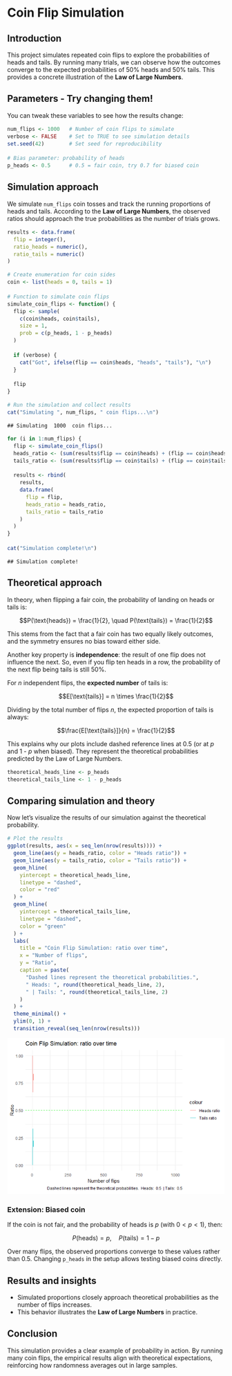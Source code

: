 # Coin Flip Simulation

## Introduction

This project simulates repeated coin flips to explore the probabilities
of heads and tails. By running many trials, we can observe how the
outcomes converge to the expected probabilities of 50% heads and 50%
tails. This provides a concrete illustration of the **Law of Large
Numbers**.

## Parameters - Try changing them!

You can tweak these variables to see how the results change:

``` r
num_flips <- 1000   # Number of coin flips to simulate
verbose <- FALSE    # Set to TRUE to see simulation details
set.seed(42)        # Set seed for reproducibility

# Bias parameter: probability of heads
p_heads <- 0.5      # 0.5 = fair coin, try 0.7 for biased coin
```

## Simulation approach

We simulate `num_flips` coin tosses and track the running proportions of
heads and tails. According to the **Law of Large Numbers**, the observed
ratios should approach the true probabilities as the number of trials
grows.

``` r
results <- data.frame(
  flip = integer(),
  ratio_heads = numeric(),
  ratio_tails = numeric()
)
```

``` r
# Create enumeration for coin sides
coin <- list(heads = 0, tails = 1)

# Function to simulate coin flips
simulate_coin_flips <- function() {
  flip <- sample(
    c(coin$heads, coin$tails),
    size = 1,
    prob = c(p_heads, 1 - p_heads)
  )

  if (verbose) {
    cat("Got", ifelse(flip == coin$heads, "heads", "tails"), "\n")
  }

  flip
}
```

``` r
# Run the simulation and collect results
cat("Simulating ", num_flips, " coin flips...\n")
```

    ## Simulating  1000  coin flips...

``` r
for (i in 1:num_flips) {
  flip <- simulate_coin_flips()
  heads_ratio <- (sum(results$flip == coin$heads) + (flip == coin$heads)) / i
  tails_ratio <- (sum(results$flip == coin$tails) + (flip == coin$tails)) / i

  results <- rbind(
    results,
    data.frame(
      flip = flip,
      heads_ratio = heads_ratio,
      tails_ratio = tails_ratio
    )
  )
}

cat("Simulation complete!\n")
```

    ## Simulation complete!

## Theoretical approach

In theory, when flipping a fair coin, the probability of landing on
heads or tails is:

``` math
P(\text{heads}) = \frac{1}{2}, \quad P(\text{tails}) = \frac{1}{2}
```

This stems from the fact that a fair coin has two equally likely
outcomes, and the symmetry ensures no bias toward either side.

Another key property is **independence**: the result of one flip does
not influence the next. So, even if you flip ten heads in a row, the
probability of the next flip being tails is still 50%.

For $`n`$ independent flips, the **expected number** of tails is:

``` math
E[\text{tails}] = n \times \frac{1}{2}
```

Dividing by the total number of flips $`n`$, the expected proportion of
tails is always:

``` math
\frac{E[\text{tails}]}{n} = \frac{1}{2}
```

This explains why our plots include dashed reference lines at 0.5 (or at
$`p`$ and 1 - $`p`$ when biased). They represent the theoretical
probabilities predicted by the Law of Large Numbers.

``` r
theoretical_heads_line <- p_heads
theoretical_tails_line <- 1 - p_heads
```

## Comparing simulation and theory

Now let’s visualize the results of our simulation against the
theoretical probability.

``` r
# Plot the results
ggplot(results, aes(x = seq_len(nrow(results)))) +
  geom_line(aes(y = heads_ratio, color = "Heads ratio")) +
  geom_line(aes(y = tails_ratio, color = "Tails ratio")) +
  geom_hline(
    yintercept = theoretical_heads_line,
    linetype = "dashed",
    color = "red"
  ) +
  geom_hline(
    yintercept = theoretical_tails_line,
    linetype = "dashed",
    color = "green"
  ) +
  labs(
    title = "Coin Flip Simulation: ratio over time",
    x = "Number of flips",
    y = "Ratio",
    caption = paste(
      "Dashed lines represent the theoretical probabilities.",
      " Heads: ", round(theoretical_heads_line, 2),
      " | Tails: ", round(theoretical_tails_line, 2)
    )
  ) +
  theme_minimal() +
  ylim(0, 1) +
  transition_reveal(seq_len(nrow(results)))
```

![](images/coin_flip-1.gif)<!-- -->

### Extension: Biased coin

If the coin is not fair, and the probability of heads is $`p`$ (with
$`0 < p < 1`$), then:

``` math
P(\text{heads}) = p, \quad P(\text{tails}) = 1 - p
```

Over many flips, the observed proportions converge to these values
rather than 0.5. Changing `p_heads` in the setup allows testing biased
coins directly.

## Results and insights

- Simulated proportions closely approach theoretical probabilities as
  the number of flips increases.
- This behavior illustrates the **Law of Large Numbers** in practice.

## Conclusion

This simulation provides a clear example of probability in action. By
running many coin flips, the empirical results align with theoretical
expectations, reinforcing how randomness averages out in large samples.
